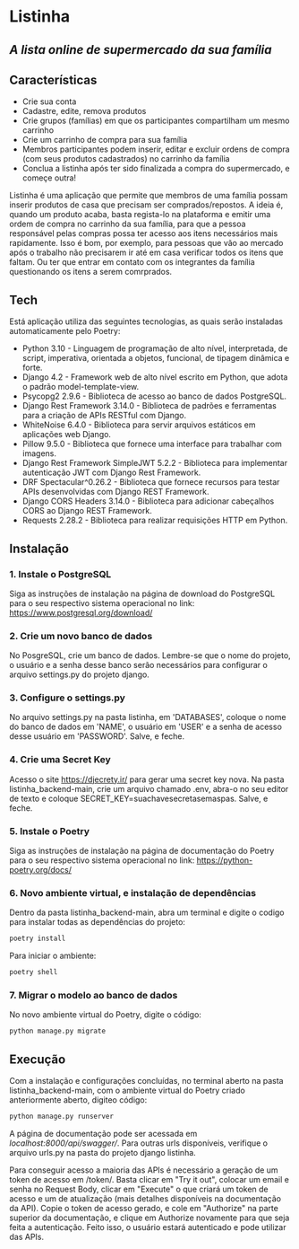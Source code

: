 # Listinha
## _A lista online de supermercado da sua família_

## Características

- Crie sua conta
- Cadastre, edite, remova produtos
- Crie grupos (famílias) em que os participantes compartilham um mesmo carrinho
- Crie um carrinho de compra para sua família
- Membros participantes podem inserir, editar e excluir ordens de compra (com seus produtos cadastrados) no carrinho da família
- Conclua a listinha após ter sido finalizada a compra do supermercado, e começe outra!

Listinha é uma aplicação que permite que membros de uma família possam inserir produtos de casa que precisam ser comprados/repostos. A ideia é, quando um produto acaba, basta regista-lo na plataforma e emitir uma ordem de compra no carrinho da sua família, para que a pessoa responsável pelas compras possa ter acesso aos itens necessários mais rapidamente. Isso é bom, por exemplo, para pessoas que vão ao mercado após o trabalho não precisarem ir até em casa verificar todos os itens que faltam. Ou ter que entrar em contato com os integrantes da família questionando os itens a serem comrprados.

## Tech

Está aplicação utiliza das seguintes tecnologias, as quais serão instaladas automaticamente pelo Poetry:

- Python 3.10 - Linguagem de programação de alto nível, interpretada, de script, imperativa, orientada a objetos, funcional, de tipagem dinâmica e forte.
- Django 4.2 - Framework web de alto nível escrito em Python, que adota o padrão model-template-view.
- Psycopg2 2.9.6 - Biblioteca de acesso ao banco de dados PostgreSQL.
- Django Rest Framework 3.14.0 - Biblioteca de padrões e ferramentas para a criação de APIs RESTful com Django.
- WhiteNoise 6.4.0 - Biblioteca para servir arquivos estáticos em aplicações web Django.
- Pillow 9.5.0 - Biblioteca que fornece uma interface para trabalhar com imagens.
- Django Rest Framework SimpleJWT 5.2.2 - Biblioteca para implementar autenticação JWT com Django Rest Framework.
- DRF Spectacular^0.26.2 - Biblioteca que fornece recursos para testar APIs desenvolvidas com Django REST Framework.
- Django CORS Headers 3.14.0 - Biblioteca para adicionar cabeçalhos CORS ao Django REST Framework.
- Requests 2.28.2 - Biblioteca para realizar requisições HTTP em Python.

## Instalação

### 1. Instale o PostgreSQL
Siga as instruções de instalação na página de download do PostgreSQL para o seu respectivo sistema operacional no link:
https://www.postgresql.org/download/

### 2. Crie um novo banco de dados
No PosgreSQL, crie um banco de dados. Lembre-se que o nome do projeto, o usuário e a senha desse banco serão necessários para configurar o arquivo settings.py do projeto django.

### 3. Configure o settings.py
No arquivo settings.py na pasta listinha, em 'DATABASES', coloque o nome do banco de dados em 'NAME', o usuário em 'USER' e a senha de acesso desse usuário em 'PASSWORD'. Salve, e feche.

### 4. Crie uma Secret Key
Acesso o site https://djecrety.ir/ para gerar uma secret key nova. Na pasta listinha_backend-main, crie um arquivo chamado .env, abra-o no seu editor de texto e coloque SECRET_KEY=suachavesecretasemaspas. Salve, e feche.

### 5. Instale o Poetry
Siga as instruções de instalação na página de documentação do Poetry para o seu respectivo sistema operacional no link:
https://python-poetry.org/docs/

### 6. Novo ambiente virtual, e instalação de dependências
Dentro da pasta listinha_backend-main, abra um terminal e digite o codigo para instalar todas as dependências do projeto:
```sh
poetry install
```
Para iniciar o ambiente:
```sh
poetry shell
```

### 7. Migrar o modelo ao banco de dados
No novo ambiente virtual do Poetry, digite o código:
```sh
python manage.py migrate
```

## Execução
Com a instalação e configurações concluídas, no terminal aberto na pasta listinha_backend-main, com o ambiente virtual do Poetry criado anteriormente aberto, digiteo código:
```sh
python manage.py runserver
```

A página de documentação pode ser acessada em _localhost:8000/api/swagger/_. Para outras urls disponíveis, verifique o arquivo urls.py na pasta do projeto django listinha.

Para conseguir acesso a maioria das APIs é necessário a geração de um token de acesso em /token/. Basta clicar em "Try it out", colocar um email e senha no Request Body, clicar em "Execute" o que criará um token de acesso e um de atualização (mais detalhes disponíveis na documentação da API). Copie o token de acesso gerado, e cole em "Authorize" na parte superior da documentação, e clique em Authorize novamente para que seja feita a autenticação. Feito isso, o usuário estará autenticado e pode utilizar das APIs.




[//]: # (These are reference links used in the body of this note and get stripped out when the markdown processor does its job. There is no need to format nicely because it shouldn't be seen. Thanks SO - http://stackoverflow.com/questions/4823468/store-comments-in-markdown-syntax)

   [dill]: <https://github.com/joemccann/dillinger>
   [git-repo-url]: <https://github.com/joemccann/dillinger.git>
   [john gruber]: <http://daringfireball.net>
   [df1]: <http://daringfireball.net/projects/markdown/>
   [markdown-it]: <https://github.com/markdown-it/markdown-it>
   [Ace Editor]: <http://ace.ajax.org>
   [node.js]: <http://nodejs.org>
   [Twitter Bootstrap]: <http://twitter.github.com/bootstrap/>
   [jQuery]: <http://jquery.com>
   [@tjholowaychuk]: <http://twitter.com/tjholowaychuk>
   [express]: <http://expressjs.com>
   [AngularJS]: <http://angularjs.org>
   [Gulp]: <http://gulpjs.com>

   [PlDb]: <https://github.com/joemccann/dillinger/tree/master/plugins/dropbox/README.md>
   [PlGh]: <https://github.com/joemccann/dillinger/tree/master/plugins/github/README.md>
   [PlGd]: <https://github.com/joemccann/dillinger/tree/master/plugins/googledrive/README.md>
   [PlOd]: <https://github.com/joemccann/dillinger/tree/master/plugins/onedrive/README.md>
   [PlMe]: <https://github.com/joemccann/dillinger/tree/master/plugins/medium/README.md>
   [PlGa]: <https://github.com/RahulHP/dillinger/blob/master/plugins/googleanalytics/README.md>
